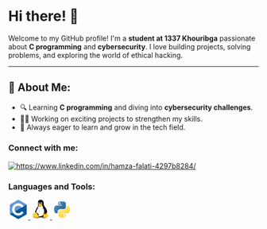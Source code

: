 # Hi there! 👋

Welcome to my GitHub profile! I'm a **student at 1337 Khouribga** passionate about **C programming** and **cybersecurity**. I love building projects, solving problems, and exploring the world of ethical hacking. 

---

## 🚀 About Me:
- 🔍 Learning **C programming** and diving into **cybersecurity challenges**.
- 🧑‍💻 Working on exciting projects to strengthen my skills.
- 🌱 Always eager to learn and grow in the tech field.

<h3 align="left">Connect with me:</h3>
<p align="left">
<a href="https://linkedin.com/in/https://www.linkedin.com/in/hamza-falati-4297b8284/" target="blank"><img align="center" src="https://raw.githubusercontent.com/rahuldkjain/github-profile-readme-generator/master/src/images/icons/Social/linked-in-alt.svg" alt="https://www.linkedin.com/in/hamza-falati-4297b8284/" height="30" width="40" /></a>
</p>

<h3 align="left">Languages and Tools:</h3>
<p align="left"> <a href="https://www.cprogramming.com/" target="_blank" rel="noreferrer"> <img src="https://raw.githubusercontent.com/devicons/devicon/master/icons/c/c-original.svg" alt="c" width="40" height="40"/> </a> <a href="https://www.linux.org/" target="_blank" rel="noreferrer"> <img src="https://raw.githubusercontent.com/devicons/devicon/master/icons/linux/linux-original.svg" alt="linux" width="40" height="40"/> </a> <a href="https://www.python.org" target="_blank" rel="noreferrer"> <img src="https://raw.githubusercontent.com/devicons/devicon/master/icons/python/python-original.svg" alt="python" width="40" height="40"/> </a> </p>
